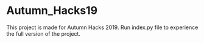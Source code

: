 # Autumn_Hacks19
This project is made for Autumn Hacks 2019. Run index.py file to experience the full version of the project.
